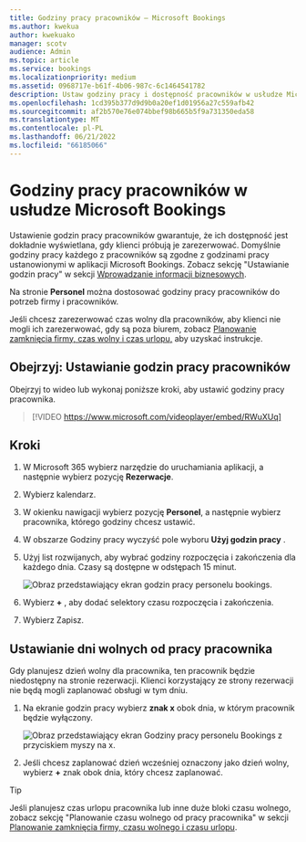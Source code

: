```yaml
---
title: Godziny pracy pracowników — Microsoft Bookings
ms.author: kwekua
author: kwekuako
manager: scotv
audience: Admin
ms.topic: article
ms.service: bookings
ms.localizationpriority: medium
ms.assetid: 0968717e-b61f-4b06-987c-6c1464541782
description: Ustaw godziny pracy i dostępność pracowników w usłudze Microsoft Bookings.
ms.openlocfilehash: 1cd395b377d9d9b0a20ef1d01956a27c559afb42
ms.sourcegitcommit: af2b570e76e074bbef98b665b5f9a731350eda58
ms.translationtype: MT
ms.contentlocale: pl-PL
ms.lasthandoff: 06/21/2022
ms.locfileid: "66185066"
---
```

# <a name="employee-working-hours-in-microsoft-bookings"></a>Godziny pracy pracowników w usłudze Microsoft Bookings

Ustawienie godzin pracy pracowników gwarantuje, że ich dostępność jest dokładnie wyświetlana, gdy klienci próbują je zarezerwować. Domyślnie godziny pracy każdego z pracowników są zgodne z godzinami pracy ustanowionymi w aplikacji Microsoft Bookings. Zobacz sekcję "Ustawianie godzin pracy" w sekcji [Wprowadzanie informacji biznesowych](enter-business-information.md).

Na stronie **Personel** można dostosować godziny pracy pracowników do potrzeb firmy i pracowników.

Jeśli chcesz zarezerwować czas wolny dla pracowników, aby klienci nie mogli ich zarezerwować, gdy są poza biurem, zobacz [Planowanie zamknięcia firmy, czas wolny i czas urlopu,](schedule-closures-time-off-vacation.md) aby uzyskać instrukcje.

## <a name="watch-set-employee-working-hours"></a>Obejrzyj: Ustawianie godzin pracy pracowników

Obejrzyj to wideo lub wykonaj poniższe kroki, aby ustawić godziny pracy pracownika.

> [!VIDEO https://www.microsoft.com/videoplayer/embed/RWuXUq]

## <a name="steps"></a>Kroki

1. W Microsoft 365 wybierz narzędzie do uruchamiania aplikacji, a następnie wybierz pozycję **Rezerwacje**.

1. Wybierz kalendarz.

1. W okienku nawigacji wybierz pozycję **Personel**, a następnie wybierz pracownika, którego godziny chcesz ustawić.

1. W obszarze Godziny pracy wyczyść pole wyboru **Użyj godzin pracy** .

1. Użyj list rozwijanych, aby wybrać godziny rozpoczęcia i zakończenia dla każdego dnia. Czasy są dostępne w odstępach 15 minut.

   ![Obraz przedstawiający ekran godzin pracy personelu bookings.](../media/bookings-staff-hours.png)

1. Wybierz **+** , aby dodać selektory czasu rozpoczęcia i zakończenia.

1. Wybierz Zapisz.

## <a name="set-an-employees-days-off"></a>Ustawianie dni wolnych od pracy pracownika

Gdy planujesz dzień wolny dla pracownika, ten pracownik będzie niedostępny na stronie rezerwacji. Klienci korzystający ze strony rezerwacji nie będą mogli zaplanować obsługi w tym dniu.

1. Na ekranie godzin pracy wybierz **znak x** obok dnia, w którym pracownik będzie wyłączony.

   ![Obraz przedstawiający ekran Godziny pracy personelu Bookings z przyciskiem myszy na x.](../media/bookings-staff-time-off.png)

1. Jeśli chcesz zaplanować dzień wcześniej oznaczony jako dzień wolny, wybierz **+** znak obok dnia, który chcesz zaplanować.

> [!TIP]
> Jeśli planujesz czas urlopu pracownika lub inne duże bloki czasu wolnego, zobacz sekcję "Planowanie czasu wolnego od pracy pracownika" w sekcji [Planowanie zamknięcia firmy, czasu wolnego i czasu urlopu](schedule-closures-time-off-vacation.md#schedule-employee-time-off).
